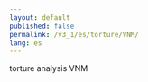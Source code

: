 ```yaml
---
layout: default
published: false
permalink: /v3_1/es/torture/VNM/
lang: es
---
```


torture analysis VNM
